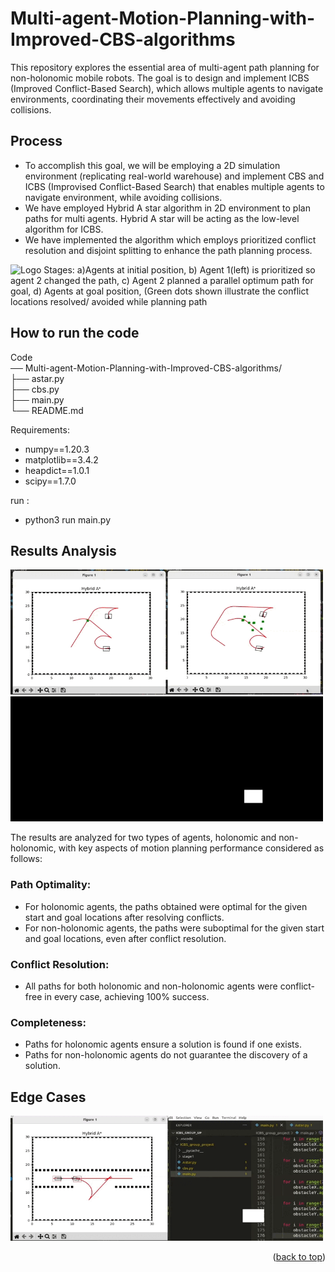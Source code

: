 # Multi-agent-Motion-Planning-with-Improved-CBS-algorithms
This repository explores the essential area of multi-agent path planning for non-holonomic mobile robots. The goal is to design and implement ICBS (Improved Conflict-Based Search), which allows multiple agents to navigate environments, coordinating their movements effectively and avoiding collisions.

## Process

- To accomplish this goal, we will be employing a 2D simulation environment (replicating real-world warehouse) and implement CBS and ICBS (Improvised Conflict-Based Search) that enables multiple agents to navigate environment, while avoiding collisions.
- We have employed Hybrid A star algorithm in 2D environment to plan paths for multi agents. Hybrid A star will be acting as the low-level algorithm for ICBS.
- We have implemented the algorithm which employs prioritized conflict resolution and disjoint splitting to enhance the path planning process.

<img src="results/stages.png" alt="Logo" width="800" height="200">
Stages: a)Agents at initial position, b) Agent 1(left) is prioritized so agent 2 changed the path, c) Agent 2 planned a parallel optimum path for goal,
d) Agents at goal position, (Green dots shown illustrate the conflict locations resolved/ avoided while planning path


## How to run the code
Code </br>
── Multi-agent-Motion-Planning-with-Improved-CBS-algorithms/ </br>
   ├── astar.py</br>
   ├── cbs.py</br>
   ├── main.py</br>
   └── README.md</br>

Requirements:
- numpy==1.20.3
- matplotlib==3.4.2
- heapdict==1.0.1
- scipy==1.7.0

run :
- python3 run main.py




## Results Analysis

<img src="code/data/results.gif" alt="Logo" width="500" height="200">

<img src="code/data/3dsimulation.gif" alt="Logo" width="500" height="200">

The results are analyzed for two types of agents, holonomic and non-holonomic, with key aspects of motion planning performance considered as follows:

### Path Optimality:
- For holonomic agents, the paths obtained were optimal for the given start and goal locations after resolving conflicts.
- For non-holonomic agents, the paths were suboptimal for the given start and goal locations, even after conflict resolution.

### Conflict Resolution:
- All paths for both holonomic and non-holonomic agents were conflict-free in every case, achieving 100% success.

### Completeness:
- Paths for holonomic agents ensure a solution is found if one exists.
- Paths for non-holonomic agents do not guarantee the discovery of a solution.

## Edge Cases
<img src="code/data/edge_case.gif" alt="Logo" width="500" height="200">


<p align="right">(<a href="#readme-top">back to top</a>)</p>

